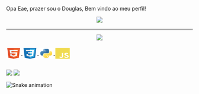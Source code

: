 Opa Eae, prazer sou o Douglas, Bem vindo ao meu perfil!

<div align="center">
  <a href="https://github.com/douglasarthurr">
  <img height="180em" src="https://github-readme-stats.vercel.app/api?username=douglasarthurr&show_icons=true&theme=dracula&include_all_commits=true&count_private=true"/>
    <hr/>
  <img height="180em" src="https://github-readme-stats.vercel.app/api/top-langs/?username=douglasarthurr&layout=compact&langs_count=7&theme=dracula"/>
</div>
  
  <div style="display: inline_block"><br>
  <img align="center" alt="Douglas-HTML" height="30" width="40" src="https://raw.githubusercontent.com/devicons/devicon/master/icons/html5/html5-original.svg">
  <img align="center" alt="Douglas-CSS" height="30" width="40" src="https://raw.githubusercontent.com/devicons/devicon/master/icons/css3/css3-original.svg">
  <img align="center" alt="Douglas-Python" height="30" width="40" src="https://raw.githubusercontent.com/devicons/devicon/master/icons/python/python-original.svg">
  <img align="center" alt="Douglas-Js" height="30" width="40" src="https://raw.githubusercontent.com/devicons/devicon/master/icons/javascript/javascript-plain.svg">
</div>
  
  ##
  
<div> 
  <a href="https://instagram.com/_douglas.arthur" target="_blank"><img src="https://img.shields.io/badge/-Instagram-%23E4405F?style=for-the-badge&logo=instagram&logoColor=white" target="_blank"></a>
  <a href = "mailto:douglasarthur.s.bento@gmail.com?subject=Vim%20pelo%20Git%20Hub&body=Ola%20Douglas%2C%20vim%20pelo%20Git%20Hub."><img src="https://img.shields.io/badge/-Gmail-%23333?style=for-the-badge&logo=gmail&logoColor=white" target="_blank"></a>

  ![Snake animation](https://github.com/douglasarthurr/douglasarthurr/blob/output/github-contribution-grid-snake.svg)
 
</div>
